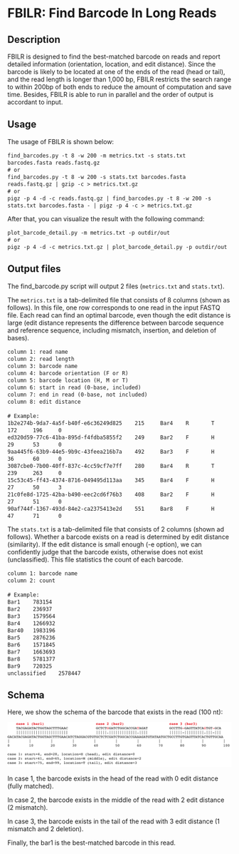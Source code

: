 # FBILR: Find Barcode In Long Reads

## Description

FBILR is designed to find the best-matched barcode on reads and report detailed information (orientation, location, and edit distance). Since the barcode is likely to be located at one of the ends of the read (head or tail), and the read length is longer than 1,000 bp, FBILR restricts the search range to within 200bp of both ends to reduce the amount of computation and save time. Besides, FBILR is able to run in parallel and the order of output is accordant to input.

## Usage

The usage of FBILR is shown below:

    find_barcodes.py -t 8 -w 200 -m metrics.txt -s stats.txt barcodes.fasta reads.fastq.gz
    # or
    find_barcodes.py -t 8 -w 200 -s stats.txt barcodes.fasta reads.fastq.gz | gzip -c > metrics.txt.gz
    # or 
    pigz -p 4 -d -c reads.fastq.gz | find_barcodes.py -t 8 -w 200 -s stats.txt barcodes.fasta - | pigz -p 4 -c > metrics.txt.gz

After that, you can visualize the result with the following command:

    plot_barcode_detail.py -m metrics.txt -p outdir/out
    # or 
    pigz -p 4 -d -c metrics.txt.gz | plot_barcode_detail.py -p outdir/out

## Output files

The find_barcode.py script will output 2 files (`metrics.txt` and `stats.txt`).

The `metrics.txt` is a tab-delimited file that consists of 8 columns (shown as follows). In this file, one row corresponds to one read in the input FASTQ file. Each read can find an optimal barcode, even though the edit distance is large (edit distance represents the difference between barcode sequence and reference sequence, including mismatch, insertion, and deletion of bases).

    column 1: read name
    column 2: read length
    column 3: barcode name
    column 4: barcode orientation (F or R)
    column 5: barcode location (H, M or T)
    column 6: start in read (0-base, included)
    column 7: end in read (0-base, not included)
    column 8: edit distance

    # Example:
    1b2e274b-9da7-4a5f-b40f-e6c36249d825    215     Bar4    R       T       172     196     0
    ed320d59-77c6-41ba-895d-f4fdba5855f2    249     Bar2    F       H       29      53      0
    9aa445f6-63b9-44e5-9b9c-43feea216b7a    492     Bar3    F       H       36      60      0
    3087cbe0-7b00-40ff-837c-4cc59cf7e7ff    280     Bar4    R       T       239     263     0
    15c53c45-ff43-4374-8716-049495d113aa    345     Bar4    F       H       27      50      3
    21c0fe8d-1725-42ba-b490-eec2cd6f76b3    408     Bar2    F       H       27      51      0
    90af744f-1367-493d-84e2-ca2375413e2d    551     Bar8    F       H       47      71      0

The `stats.txt` is a tab-delimited file that consists of 2 columns (shown ad follows). Whether a barcode exists on a read is determined by edit distance (similarity). If the edit distance is small enough (-e option), we can confidently judge that the barcode exists, otherwise does not exist (unclassified). This file statistics the count of each barcode.

    column 1: barcode name
    column 2: count

    # Example: 
    Bar1	783154
    Bar2	236937
    Bar3	1579564
    Bar4	1266932
    Bar40	1983196
    Bar5	2876236
    Bar6	1571845
    Bar7	1663693
    Bar8	5781377
    Bar9	720325
    unclassified	2578447


## Schema

Here, we show the schema of the barcode that exists in the read (100 nt):

![Schema](schema.png)

In case 1, the barcode exists in the head of the read with 0 edit distance (fully matched). 

In case 2, the barcode exists in the middle of the read with 2 edit distance (2 mismatch). 

In case 3, the barcode exists in the tail of the read with 3 edit distance (1 mismatch and 2 deletion).

Finally, the bar1 is the best-matched barcode in this read.
